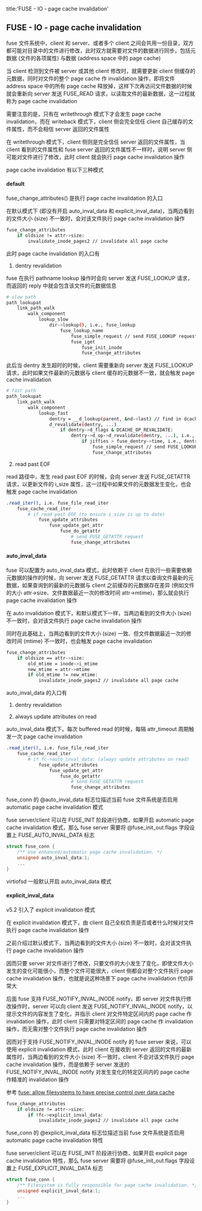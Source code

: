 title:'FUSE - IO - page cache invalidation'
## FUSE - IO - page cache invalidation


fuse 文件系统中，client 和 server、或者多个 client 之间会共用一份目录，双方都可能对目录中的文件进行修改，此时双方就需要对文件的数据进行同步，包括元数据 (文件的各项属性) 与数据 (address space 中的 page cache)

当 client 检测到文件被 server 或其他 client 修改时，就需要更新 client 侧缓存的元数据，同时对文件的整个 page cache 作 invalidation 操作，即将文件 address space 中的所有 page cache 释放掉，这样下次再访问文件数据的时候就会重新向 server 发送 FUSE_READ 请求，以读取文件的最新数据，这一过程就称为 page cache invalidation

需要注意的是，只有在 writethrough 模式下才会发生 page cache invalidation，而在 writeback 模式下，client 侧会完全信任 client 自己缓存的文件属性，而不会相信 server 返回的文件属性

在 writethrough 模式下，client 侧则是完全信任 server 返回的文件属性，当 client 看到的文件属性和 fuse server 返回的文件属性不一样时，说明 server 侧可能对文件进行了修改，此时 client 就会执行 page cache invalidation 操作


page cache invalidation 有以下三种模式


#### default

fuse_change_attributes() 是执行 page cache invalidation 的入口

在默认模式下 (即没有开启 auto_inval_data 和 explicit_inval_data)，当两边看到的文件大小 (size) 不一致时，会对该文件执行 page cache invalidation 操作

```sh
fuse_change_attributes
    if oldsize != attr->size:
        invalidate_inode_pages2 // invalidate all page cache
```

此时 page cache invalidation 的入口有

1. dentry revalidation

fuse 在执行 pathname lookup 操作时会向 server 发送 FUSE_LOOKUP 请求，而返回的 reply 中就会包含该文件的元数据信息

```sh
# slow path
path_lookupat
    link_path_walk
        walk_component
            lookup_slow
                dir->lookup(), i.e., fuse_lookup
                    fuse_lookup_name
                        fuse_simple_request // send FUSE_LOOKUP request
                        fuse_iget
                            fuse_init_inode
                            fuse_change_attributes
```

此后当 dentry 发生超时的时候，client 需要重新向 server 发送 FUSE_LOOKUP 请求，此时如果文件最新的元数据与 client 缓存的元数据不一致，就会触发 page cache invalidation

```sh
# fast path
path_lookupat
    link_path_walk
        walk_component
            lookup_fast
                dentry = __d_lookup(parent, &nd->last) // find in dcache
                d_revalidate(dentry, ...)
                    if dentry->d_flags & DCACHE_OP_REVALIDATE:
                        dentry->d_op->d_revalidate(dentry, ...), i.e., fuse_dentry_revalidate() // check dentry timeout expire
                            if jiffies > fuse_dentry->time, i.e., dentry timeout:
                                fuse_simple_request // send FUSE_LOOKUP request
                                fuse_change_attributes
```


2. read past EOF

read 路径中，发生 read past EOF 的时候，会向 server 发送 FUSE_GETATTR 请求，以更新文件的 i_size 属性，这一过程中如果文件的元数据发生变化，也会触发 page cache invalidation

```sh
.read_iter(), i.e. fuse_file_read_iter
    fuse_cache_read_iter
        # if read past EOF (to ensure i_size is up to date)
            fuse_update_attributes
                fuse_update_get_attr
                    fuse_do_getattr
                        # send FUSE_GETATTR request
                        fuse_change_attributes
```


#### auto_inval_data

fuse 可以配置为 auto_inval_data 模式，此时依赖于 client 在执行一些需要依赖元数据的操作的时候，向 server 发送 FUSE_GETATTR 请求以查询文件最新的元数据，如果查询到的最新的元数据与 client 之前缓存的元数据存在差异 (例如文件的大小 attr->size、文件数据最近一次的修改时间 attr->mtime)，那么就会执行 page cache invalidation 操作

在 auto invalidation 模式下，和默认模式下一样，当两边看到的文件大小 (size) 不一致时，会对该文件执行 page cache invalidation 操作


同时在此基础上，当两边看到的文件大小 (size) 一致、但文件数据最近一次的修改时间 (mtime) 不一致时，也会触发 page cache invalidation

```sh
fuse_change_attributes
    if oldsize == attr->size:
        old_mtime = inode->i_mtime
        new_mtime = attr->mtime
        if old_mtime != new_mtime:
            invalidate_inode_pages2 // invalidate all page cache
```


auto_inval_data 的入口有

1. dentry revalidation

2. always update attributes on read

auto_inval_data 模式下，每次 buffered read 的时候，每隔 attr_timeout 周期触发一次 page cache invalidation

```sh
.read_iter(), i.e. fuse_file_read_iter
    fuse_cache_read_iter
        # if fc->auto_inval_data: (always update attributes on read)
            fuse_update_attributes
                fuse_update_get_attr
                    fuse_do_getattr
                        # send FUSE_GETATTR request
                        fuse_change_attributes
```


fuse_conn 的 @auto_inval_data 标志位描述当前 fuse 文件系统是否启用 automatic page cache invalidation 模式

fuse server/client 可以在 FUSE_INIT 阶段进行协商，如果开启 automatic page cache invalidation 模式，那么 fuse server 需要将 @fuse_init_out.flags 字段设置上 FUSE_AUTO_INVAL_DATA 标志

```c
struct fuse_conn {
	/** Use enhanced/automatic page cache invalidation. */
	unsigned auto_inval_data:1;
	...
}
```

virtiofsd 一般默认开启 auto_inval_data 模式


#### explicit_inval_data

v5.2 引入了 explicit invalidation 模式

在 explicit invalidation 模式下，由 client 自己全权负责是否或者什么时候对文件执行 page cache invalidation 操作

之前介绍过默认模式下，当两边看到的文件大小 (size) 不一致时，会对该文件执行 page cache invalidation 操作

因而只要 server 对文件进行了修改，只要文件的大小发生了变化，即使文件大小发生的变化可能很小，而整个文件可能很大，client 侧都会对整个文件执行 page cache invalidation 操作，也就是说这种场景下 page cache invalidation 代价非常大

后面 fuse 支持 FUSE_NOTIFY_INVAL_INODE notify，即 server 对文件执行修改操作时，server 可以向 client 发送 FUSE_NOTIFY_INVAL_INODE notify，以提示文件的内容发生了变化，并指示 client 对文件特定区间内的 page cache 作 invalidation 操作，此时 client 只需要对特定区间的 page cache 作 invalidation 操作，而无需对整个文件执行 page cache invalidation 操作

因而对于支持 FUSE_NOTIFY_INVAL_INODE notify 的 fuse server 来说，可以使用 explicit invalidation 模式，此时 client 在接收到 server 返回的文件的最新属性时，当两边看到的文件大小 (size) 不一致时，client 不会对该文件执行 page cache invalidation 操作，而是依赖于 server 发送的 FUSE_NOTIFY_INVAL_INODE notify 对发生变化的特定区间内的 page cache 作精准的 invalidation 操作

参考 [fuse: allow filesystems to have precise control over data cache](https://github.com/torvalds/linux/commit/ad2ba64dd489805e7ddf5fecf166cae1e09fc5c0)

```sh
fuse_change_attributes
    if oldsize != attr->size:
        if !fc->explicit_inval_data:
            invalidate_inode_pages2 // invalidate all page cache
```


fuse_conn 的 @explicit_inval_data 标志位描述当前 fuse 文件系统是否启用 automatic page cache invalidation 特性

fuse server/client 可以在 FUSE_INIT 阶段进行协商，如果开启 explicit page cache invalidation 特性，那么 fuse server 需要将 @fuse_init_out.flags 字段设置上 FUSE_EXPLICIT_INVAL_DATA 标志

```c
struct fuse_conn {
	/** Filesystem is fully responsible for page cache invalidation. */
	unsigned explicit_inval_data:1;
	...
}
```


